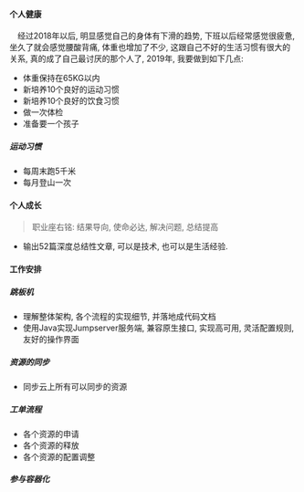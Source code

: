 #### 个人健康

&emsp;经过2018年以后, 明显感觉自己的身体有下滑的趋势, 下班以后经常感觉很疲惫, 坐久了就会感觉腰酸背痛, 体重也增加了不少, 这跟自己不好的生活习惯有很大的关系, 真的成了自己最讨厌的那个人了, 2019年, 我要做到如下几点:

* 体重保持在65KG以内
* 新培养10个良好的运动习惯
* 新培养10个良好的饮食习惯
* 做一次体检 
* 准备要一个孩子

##### 运动习惯

* 每周末跑5千米
* 每月登山一次


#### 个人成长

> 职业座右铭: 结果导向, 使命必达, 解决问题, 总结提高

* 输出52篇深度总结性文章, 可以是技术, 也可以是生活经验.




#### 工作安排

##### 跳板机

* 理解整体架构, 各个流程的实现细节, 并落地成代码文档
* 使用Java实现Jumpserver服务端, 兼容原生接口, 实现高可用, 灵活配置规则, 友好的操作界面

##### 资源的同步

* 同步云上所有可以同步的资源

##### 工单流程

* 各个资源的申请
* 各个资源的释放
* 各个资源的配置调整

##### 参与容器化